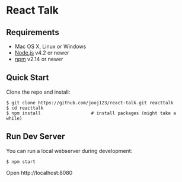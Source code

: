 # React Talk

## Requirements

  * Mac OS X, Linux or Windows
  * [Node.js](https://nodejs.org/) v4.2 or newer
  * [npm](https://docs.npmjs.com/) v2.14 or newer

## Quick Start

Clone the repo and install:

```shell
$ git clone https://github.com/jooj123/react-talk.git reacttalk
$ cd reacttalk
$ npm install                   # install packages (might take a while)
```

## Run Dev Server

You can run a local webserver during development:

```shell
$ npm start
```

Open http://localhost:8080

